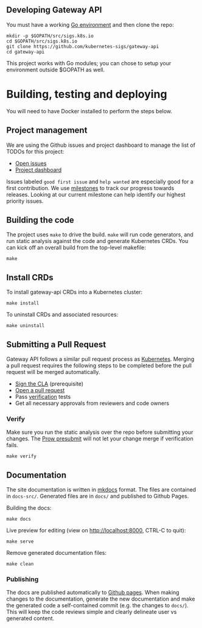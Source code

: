 <!--
Copyright 2019 The Kubernetes Authors.

Licensed under the Apache License, Version 2.0 (the "License");
you may not use this file except in compliance with the License.
You may obtain a copy of the License at

     http://www.apache.org/licenses/LICENSE-2.0

Unless required by applicable law or agreed to in writing, software
distributed under the License is distributed on an "AS IS" BASIS,
WITHOUT WARRANTIES OR CONDITIONS OF ANY KIND, either express or implied.
See the License for the specific language governing permissions and
limitations under the License.
-->

## Developing Gateway API

You must have a working [Go environment] and then clone the repo:

```
mkdir -p $GOPATH/src/sigs.k8s.io
cd $GOPATH/src/sigs.k8s.io
git clone https://github.com/kubernetes-sigs/gateway-api
cd gateway-api
```

This project works with Go modules; you can chose to setup your environment
outside $GOPATH as well.

# Building, testing and deploying

You will need to have Docker installed to perform the steps below.

## Project management

We are using the Github issues and project dashboard to manage the list of TODOs
for this project:

* [Open issues][gh-issues]
* [Project dashboard][gh-dashboard]

Issues labeled `good first issue` and `help wanted` are especially good for a
first contribution.
We use [milestones][gh-milestones] to track our progress towards releases. Looking at our current milestone can help identify our highest priority issues.

[gh-issues]: https://github.com/kubernetes-sigs/gateway-api/issues
[gh-dashboard]: https://github.com/kubernetes-sigs/gateway-api/projects/1
[gh-milestones]: https://github.com/kubernetes-sigs/gateway-api/milestones

## Building the code

The project uses `make` to drive the build.
`make` will run code generators, and run static analysis against the code and
generate Kubernetes CRDs.
You can kick off an overall build from the top-level makefile:

```shell
make
```

## Install CRDs

To install gateway-api CRDs into a Kubernetes cluster:

```shell
make install
```

To uninstall CRDs and associated resources:

```shell
make uninstall
```

## Submitting a Pull Request

Gateway API follows a similar pull request process as [Kubernetes].
Merging a pull request requires the following steps to be completed before the
pull request will be merged automatically.

- [Sign the CLA](https://git.k8s.io/community/CLA.md) (prerequisite)
- [Open a pull request](https://help.github.com/articles/about-pull-requests/)
- Pass [verification](#verify) tests
- Get all necessary approvals from reviewers and code owners

### Verify

Make sure you run the static analysis over the repo before submitting your
changes. The [Prow presubmit][prow-setup] will not let your change merge if
verification fails.

```shell
make verify
```

[prow-setup]: https://github.com/kubernetes/test-infra/tree/master/config/jobs/kubernetes-sigs/gateway-api

## Documentation

The site documentation is written in [mkdocs][mkdocs] format. The files are
contained in `docs-src/`. Generated files are in `docs/` and published to
Github Pages.

Building the docs:

```shell
make docs
```

Live preview for editing (view on [http://localhost:8000](http://localhost:8000), CTRL-C to quit):

```shell
make serve
```

Remove generated documentation files:

```shell
make clean
```

### Publishing

The docs are published automatically to [Github pages][ghp]. When making changes to the
documentation, generate the new documentation and make the generated code a
self-contained commit (e.g. the changes to `docs/`). This will keep the code
reviews simple and clearly delineate user vs generated content.

[ghp]: https://kubernetes-sigs.github.io/gateway-api/
[mkdocs]: https://www.mkdocs.org/
[Go environment]: https://golang.org/doc/install
[Kubernetes]: https://github.com/kubernetes/community/blob/master/contributors/guide/pull-requests.md
